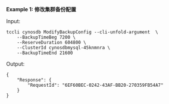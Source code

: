 **Example 1: 修改集群备份配置**



Input: 

```
tccli cynosdb ModifyBackupConfig --cli-unfold-argument  \
    --BackupTimeBeg 7200 \
    --ReserveDuration 604800 \
    --ClusterId cynosdbmysql-45knmnra \
    --BackupTimeEnd 21600
```

Output: 
```
{
    "Response": {
        "RequestId": "6EF60BEC-0242-43AF-BB20-270359FB54A7"
    }
}
```

